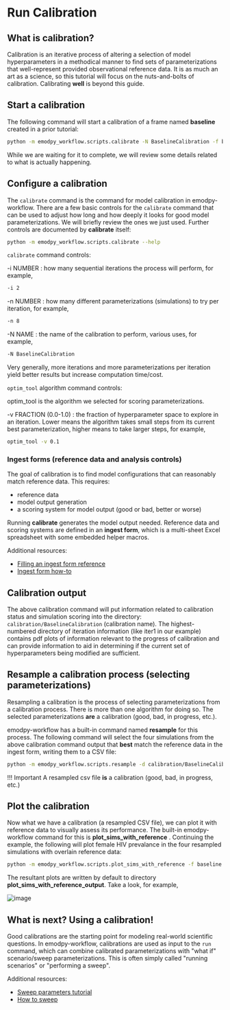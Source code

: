 # Run Calibration

## What is calibration?

Calibration is an iterative process of altering a selection of model hyperparameters in a methodical manner to find sets
of parameterizations that well-represent provided observational reference data. It is as much an art as a science, so 
this tutorial will focus on the nuts-and-bolts of calibration. Calibrating **well** is beyond this guide.

## Start a calibration

The following command will start a calibration of a frame named **baseline** created in a prior tutorial:

```bash
python -m emodpy_workflow.scripts.calibrate -N BaselineCalibration -f baseline -i 2 -n 8 -o calibration/ -p ContainerPlatform optim_tool -v 0.1
```

While we are waiting for it to complete, we will review some details related to what is actually happening.

## Configure a calibration

The `calibrate` command is the command for model calibration in emodpy-workflow. There are a few basic controls for 
the `calibrate` command that can be used to adjust how long and how deeply it looks for good model parameterizations. 
We will briefly review the ones we just used. Further controls are documented by **calibrate** itself:

```bash
python -m emodpy_workflow.scripts.calibrate --help
```

`calibrate` command controls:

-i NUMBER : how many sequential iterations the process will perform, for example,

```bash
-i 2
```

-n NUMBER : how many different parameterizations (simulations) to try per iteration, for example,

```bash
-n 8
```

-N NAME : the name of the calibration to perform, various uses, for example,

```bash
-N BaselineCalibration
```

Very generally, more iterations and more parameterizations per iteration yield better results but increase computation
time/cost.

`optim_tool` algorithm command controls:

optim_tool is the algorithm we selected for scoring parameterizations.

-v FRACTION (0.0-1.0) : the fraction of hyperparameter space to explore in an iteration. Lower means the algorithm
takes small steps from its current best parameterization, higher means to take larger steps, for example,

```bash
optim_tool -v 0.1
```


### Ingest forms (reference data and analysis controls)

The goal of calibration is to find model configurations that can reasonably match reference data. This requires:

- reference data
- model output generation
- a scoring system for model output (good or bad, better or worse)

Running **calibrate** generates the model output needed. Reference data and scoring systems are defined in an 
**ingest form**, which is a multi-sheet Excel spreadsheet with some embedded helper macros. 

Additional resources:

* [Filling an ingest form reference](../reference/ingest_form.md)
* [Ingest form how-to](../how_to/how_to_ingest_form.md)

## Calibration output

The above calibration command will put information related to calibration status and simulation scoring into the
directory: `calibration/BaselineCalibration` (calibration name). The highest-numbered directory of iteration information (like iter1 in
our example) contains pdf plots of information relevant to the progress of calibration and can provide information
to aid in determining if the current set of hyperparameters being modified are sufficient.

## Resample a calibration process (selecting parameterizations)

Resampling a calibration is the process of selecting parameterizations from a calibration process. There is more than
one algorithm for doing so. The selected parameterizations **are** a calibration (good, bad, in progress, etc.).

emodpy-workflow has a built-in command named **resample** for this process. The following command will select the four
simulations from the above calibration command output that **best** match the reference data in the ingest form, writing
them to a CSV file:

```bash
python -m emodpy_workflow.scripts.resample -d calibration/BaselineCalibration -m best -n 4 -o samples.csv
```

!!! Important
    A resampled csv file **is** a calibration (good, bad, in progress, etc.)

## Plot the calibration

Now what we have a calibration (a resampled CSV file), we can plot it with reference data to visually assess its 
performance. The built-in emodpy-workflow command for this is **plot_sims_with_reference** . Continuing the example, 
the following will plot female HIV prevalance in the four resampled simulations with overlain reference
data:

```bash
python -m emodpy_workflow.scripts.plot_sims_with_reference -f baseline -s samples.csv -c Prevalence -g Female -p ContainerPlatform
```

The resultant plots are written by default to directory **plot_sims_with_reference_output**. Take a look, for example,

![image](../images/Prevalence_15-50.png)

## What is next? Using a calibration!

Good calibrations are the starting point for modeling real-world scientific questions. In emodpy-workflow, calibrations
are used as input to the `run` command, which can combine calibrated parameterizations with "what if" scenario/sweep
parameterizations. This is often simply called "running scenarios" or "performing a sweep".

Additional resources:

* [Sweep parameters tutorial](sweep_parameter.md)
* [How to sweep](../how_to/how_to_sweep.md)
